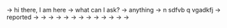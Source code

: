 -> hi there, I am here
-> what can I ask?
-> anything
->  n sdfvb q vgadkfj
-> reported
-> 
-> 
-> 
-> 
-> 
-> 
-> 
-> 
-> 
-> 
-> 
-> 
-> 
